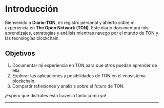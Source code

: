 # Introducción

Bienvenido a **Diario-TON**, mi registro personal y abierto sobre mi experiencia en **The Open Network (TON)**. Este diario documentará mis aprendizajes, estrategias y análisis mientras navego por el mundo de TON y las tecnologías blockchain.

## Objetivos
1. Documentar mi experiencia en TON para que otros puedan aprender de ella.
2. Explorar las aplicaciones y posibilidades de TON en el ecosistema blockchain.
3. Compartir reflexiones y análisis sobre el futuro de TON.

¡Espero que disfrutes esta travesía tanto como yo!

---
